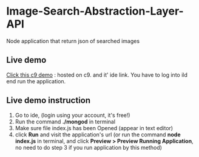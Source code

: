 # Image-Search-Abstraction-Layer-API
Node application that return json of searched images

## Live demo
[Click this c9 demo](https://ide.c9.io/quanghuyf/imagesearch) : hosted on c9. and it' ide link. You have to log into ild end run the application.

## Live demo instruction
1. Go to ide, (login using your account, it's free!)
2. Run the command __./mongod__ in terminal
3. Make sure file index.js has been Opened (appear in text editor)
4. click __Run__ and visit the application's url (or run the command __node index.js__ in terminal, and click __Preview > Preview Running Application__, no need to do step 3 if you run application by this method)
